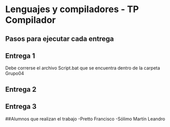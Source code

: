 # Lenguajes y compiladores - TP Compilador

## Pasos para ejecutar cada entrega

## Entrega 1
Debe correrse el archivo Script.bat que se encuentra dentro de la carpeta Grupo04

## Entrega 2

## Entrega 3

##Alumnos que realizan el trabajo
-Pretto Francisco
-Sólimo Martín Leandro
